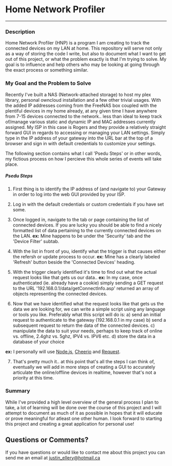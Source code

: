 # Home Network Profiler
---------------------------

### Description

Home Network Profiler (HNP) is a program I am creating to track the connected devices on my LAN at home. This repository will serve not only as a way of storing the code I write, but also to document what I want to get out of this project, or what the problem exactly is that I'm trying to solve. My goal is to influence and help others who may be looking at going through the exact process or something similar. 


### My Goal and the Problem to Solve

Recently I've built a NAS (Network-attached storage) to host my plex library, personal owncloud installation and a few other trivial usages. With the added IP addresses coming from the FreeNAS box coupled with the plentiful devices in my home already, at any given time I have anywhere from 7-15 devices connected to the network.. less than ideal to keep track of/manage various static and dynamic IP and MAC addresses currently assigned. My ISP in this case is Rogers and they provide a relatively straight forward GUI in regards to accessing or managing your LAN settings. Simply type in the IP address of your gateway into the URL bar at the top of a browser and sign in with default credentials to customize your settings.

The following section contains what I call 'Psedu Steps' or in other words, my fictious process on how I percieve this whole series of events will take place.

##### Psedu Steps
1. First thing is to identify the IP address of (and navigate to) your Gateway in order to log into the web GUI provided by your ISP.
2. Log in with the default credentials or custom credentials if you have set some.
3. Once logged in, navigate to the tab or page containing the list of connected devices. If you are lucky you should be able to find a nicely formatted list of data pertaining to the currently connected devices on the LAN.
 **ex:** Mine happens to be under the 'Security' tab and the 'Device Filter' subtab. 

4. With the list in front of you, identify what the trigger is that causes either the refersh or update process to occur. 
 **ex:** Mine has a clearly labeled 'Refresh' button beside the 'Connected Devices' heading.

5. With the trigger clearly identified it's time to find out what the actual request looks like that gets us our data..
 **ex:** In my case, once authenticated (ie. already have a cookie) simply sending a GET request to the URL '192.168.0.1/data/getConnectInfo.asp' returned an array of objects representing the connected devices. 

6. Now that we have identified what the request looks like that gets us the data we are looking for, we can write a simple script using any language or tools you like. Preferably what this script will do is:
a) send an initial request to authenticate to the gateway (192.168.0.1 in my case) 
b) send a subsequent request to return the data of the connected devices.
c) manipulate the data to suit your needs, perhaps to keep track of online vs. offline, 2.4ghz vs. 5ghz, IPV4 vs. IPV6 etc.
d) store the data in a database of your choice

**ex:** I personally will use [Node.js](https://nodejs.org/en/), [Cheerio](https://github.com/cheeriojs/cheerio) and [Request](https://www.npmjs.com/package/request).

7. That's pretty much it.. at this point that's all the steps I can think of, eventually we will add in more steps of creating a GUI to accurately articulate the online/offline devices in realtime, however that's not a priority at this time.

### Summary

While I've provided a high level overview of the general process I plan to take, a lot of learning will be done over the course of this project and I will attempt to document as much of it as possible in hopes that it will educate or prove meaningful for atleast one other human. I look forward to starting this project and creating a great application for personal use!


## Questions or Comments?
If you have questions or would like to contact me about this project you can send me an email at justin_ellery@hotmail.ca
